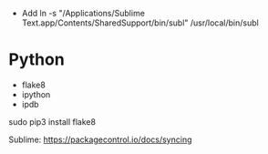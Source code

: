- Add ln -s "/Applications/Sublime Text.app/Contents/SharedSupport/bin/subl" /usr/local/bin/subl

# Python
- flake8
- ipython
- ipdb

sudo pip3 install flake8

Sublime: https://packagecontrol.io/docs/syncing